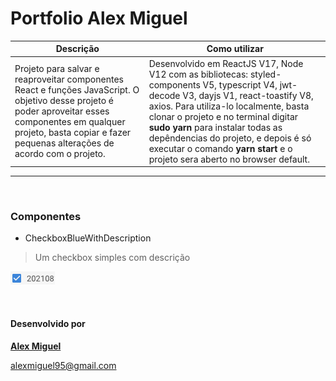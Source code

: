 # Portfolio Alex Miguel

|   Descrição	|   Como utilizar 	|
|---	|---	|
| Projeto para salvar e reaproveitar componentes React e funções JavaScript. O objetivo desse projeto é poder aproveitar esses componentes em qualquer projeto, basta copiar e fazer pequenas alterações de acordo com o projeto. |  Desenvolvido em ReactJS V17, Node V12 com as bibliotecas: styled-components V5, typescript V4, jwt-decode V3, dayjs V1, react-toastify V8, axios. Para utiliza-lo localmente, basta clonar o projeto e no terminal digitar **sudo yarn** para instalar todas as depêndencias do projeto, e depois é só executar o comando **yarn start** e o projeto sera aberto no browser default.	|

---
&nbsp; 
###  Componentes
* CheckboxBlueWithDescription
> Um checkbox simples com descrição

![](checkbox-blue-with-description.png)

&nbsp;  
#### Desenvolvido por
**[Alex Miguel](https://www.linkedin.com/in/alexmiguel95/)**

alexmiguel95@gmail.com
